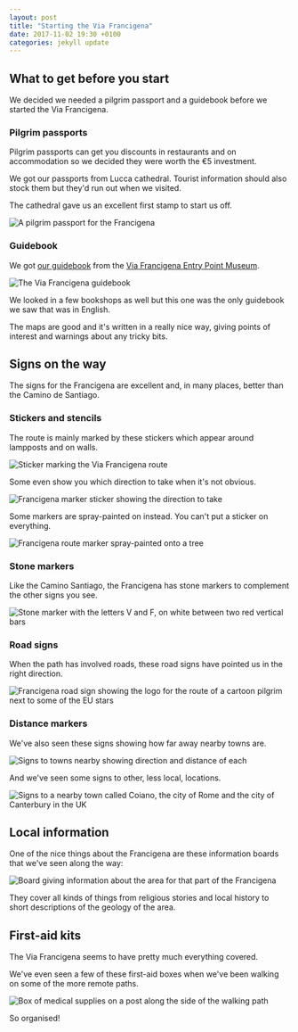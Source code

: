 ```yaml
---
layout: post
title: "Starting the Via Francigena"
date: 2017-11-02 19:30 +0100
categories: jekyll update
---
```


## What to get before you start

We decided we needed a pilgrim passport and a guidebook before we started the Via Francigena.

### Pilgrim passports

Pilgrim passports can get you discounts in restaurants and on accommodation so we decided they were worth the €5 investment. 

We got our passports from Lucca cathedral. Tourist information should also stock them but they'd run out when we visited.

The cathedral gave us an excellent first stamp to start us off.

![A pilgrim passport for the Francigena](https://github.com/tombye/trexit/raw/gh-pages/assets/images/francigena-pilgrim-passport.jpg)

### Guidebook

We got [our guidebook](http://libri.terre.it/libri/collana/0/libro/505/Guide-to-the-Via-Francigena---English-edition-(ebook)) from the [Via Francigena Entry Point Museum](http://viafrancigenaentrypoint.eu).

![The Via Francigena guidebook](https://github.com/tombye/trexit/raw/gh-pages/assets/images/via-francigena-guidebook.jpg)

We looked in a few bookshops as well but this one was the only guidebook we saw that was in English.

The maps are good and it's written in a really nice way, giving points of interest and warnings about any tricky bits.

## Signs on the way

The signs for the Francigena are excellent and, in many places, better than the Camino de Santiago.

### Stickers and stencils

The route is mainly marked by these stickers which appear around lampposts and on walls.

![Sticker marking the Via Francigena route](https://github.com/tombye/trexit/raw/gh-pages/assets/images/francigena-sticker.jpg)

Some even show you which direction to take when it's not obvious.

![Francigena marker sticker showing the direction to take](https://github.com/tombye/trexit/raw/gh-pages/assets/images/francigena-sticker-with-direction-arrow.jpg)

Some markers are spray-painted on instead. You can't put a sticker on everything.

![Francigena route marker spray-painted onto a tree](https://github.com/tombye/trexit/raw/gh-pages/assets/images/francigena-marker-spray-painted.jpg) 

### Stone markers

Like the Camino Santiago, the Francigena has stone markers to complement the other signs you see.

![Stone marker with the letters V and F, on white between two red vertical bars](https://github.com/tombye/trexit/raw/gh-pages/assets/images/francigena-stone-marker.jpg)

### Road signs

When the path has involved roads, these road signs have pointed us in the right direction.

![Francigena road sign showing the logo for the route of a cartoon pilgrim next to some of the EU stars](https://github.com/tombye/trexit/raw/gh-pages/assets/images/francigena-road-sign.jpg)

### Distance markers

We've also seen these signs showing how far away nearby towns are.

![Signs to towns nearby showing direction and distance of each](https://github.com/tombye/trexit/raw/gh-pages/assets/images/francigena-local-distance-signs.jpg)

And we've seen some signs to other, less local, locations. 

![Signs to a nearby town called Coiano, the city of Rome and the city of Canterbury in the UK](https://github.com/tombye/trexit/raw/gh-pages/assets/images/francigena-global-distance-signs.jpg.jpg)

## Local information

One of the nice things about the Francigena are these information boards that we've seen along the way:

![Board giving information about the area for that part of the Francigena](https://github.com/tombye/trexit/raw/gh-pages/assets/images/francigena-local-info-board.jpg)

They cover all kinds of things from religious stories and local history to short descriptions of the geology of the area.

## First-aid kits 

The Via Francigena seems to have pretty much everything covered.

We've even seen a few of these first-aid boxes when we've been walking on some of the more remote paths.

![Box of medical supplies on a post along the side of the walking path](https://github.com/tombye/trexit/raw/gh-pages/assets/images/francigena-first-aid-box.jpg)

So organised!
